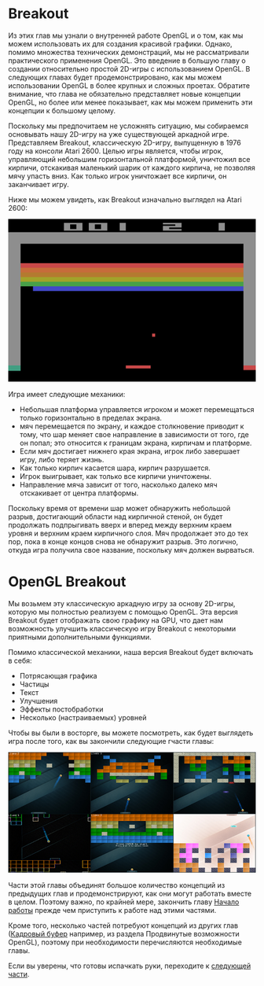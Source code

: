 # Breakout

Из этих глав мы узнали о внутренней работе OpenGL и о том, как мы можем использовать их для создания красивой графики. Однако, помимо множества технических демонстраций, мы не рассматривали практического применения OpenGL. Это введение в большую главу о создании относительно простой 2D-игры с использованием OpenGL. В следующих главах будет продемонстрировано, как мы можем использовании OpenGL в более крупных и сложных проетах. Обратите внимание, что глава не обязательно представляет новые концепции OpenGL, но более или менее показывает, как мы можем применить эти концепции к большому целому.

Поскольку мы предпочитаем не усложнять ситуацию, мы собираемся основывать нашу 2D-игру на уже существующей аркадной игре. Представляем Breakout, классическую 2D-игру, выпущенную в 1976 году на консоли Atari 2600. Целью игры является, чтобы игрок, управляющий небольшим горизонтальной платформой, уничтожил все кирпичи, отскакивая маленький шарик от каждого кирпича, не позволяя мячу упасть вниз. Как только игрок уничтожает все кирпичи, он заканчивает игру.

Ниже мы можем увидеть, как Breakout изначально выглядел на Atari 2600:

![](0.png)

Игра имеет следующие механики:

- Небольшая платформа управляется игроком и может перемещаться только горизонтально в пределах экрана.
- мяч перемещается по экрану, и каждое столкновение приводит к тому, что шар меняет свое направление в зависимости от того, где он попал; это относится к границам экрана, кирпичам и платформе.
- Если мяч достигает нижнего края экрана, игрок либо завершает игру, либо теряет жизнь.
- Как только кирпич касается шара, кирпич разрушается.
- Игрок выигрывает, как только все кирпичи уничтожены.
- Направление мяча зависит от того, насколько далеко мяч отскакивает от центра платформы.

Поскольку время от времени шар может обнаружить небольшой разрыв, достигающий области над кирпичной стеной, он будет продолжать подпрыгивать вверх и вперед между верхним краем уровня и верхним краем кирпичного слоя. Мяч продолжает это до тех пор, пока в конце концов снова не обнаружит разрыв. Это логично, откуда игра получила свое название, поскольку мяч должен вырваться.

# OpenGL Breakout

Мы возьмем эту классическую аркадную игру за основу 2D-игры, которую мы полностью реализуем с помощью OpenGL. Эта версия Breakout будет отображать свою графику на GPU, что дает нам возможность улучшить классическую игру Breakout с некоторыми приятными дополнительными функциями.

Помимо классической механики, наша версия Breakout будет включать в себя:

- Потрясающая графика
- Частицы
- Текст
- Улучшения
- Эффекты постобработки
- Несколько \(настраиваемых\) уровней

Чтобы вы были в восторге, вы можете посмотреть, как будет выглядеть игра после того, как вы закончили следующие гчасти главы:

![](1.png)

Части этой главы объединят большое количество концепций из предыдущих глав и продемонстрируют, как они могут работать вместе в целом. Поэтому важно, по крайней мере, закончить главу [Начало работы](../../../part%201/chapter%201/text.md) прежде чем приступить к работе над этими частями.

Кроме того, несколько частей потребуют концепций из других глав \([Кадровый буфер](../../../part%204/chapter%205/text.md) например, из раздела Продвинутые возможности OpenGL\), поэтому при необходимости перечисляются необходимые главы.

Если вы уверены, что готовы испачкать руки, переходите к [следующей части](../../chapter%203/section%202/text.md).
